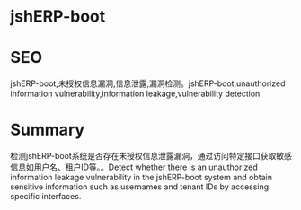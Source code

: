 # jshERP-boot
# SEO
jshERP-boot,未授权信息漏洞,信息泄露,漏洞检测。jshERP-boot,unauthorized information vulnerability,information leakage,vulnerability detection
# Summary
检测jshERP-boot系统是否存在未授权信息泄露漏洞，通过访问特定接口获取敏感信息如用户名、租户ID等。。Detect whether there is an unauthorized information leakage vulnerability in the jshERP-boot system and obtain sensitive information such as usernames and tenant IDs by accessing specific interfaces.
